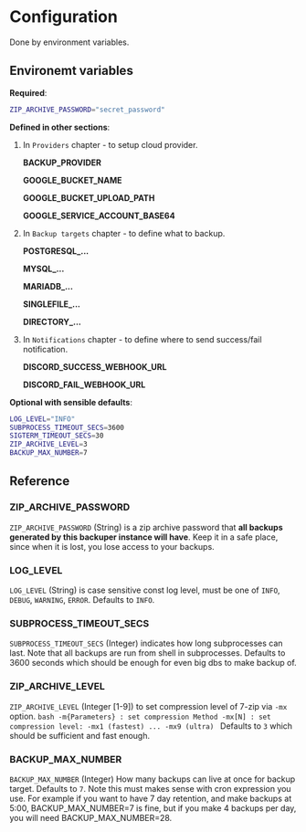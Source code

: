 # Configuration

Done by environment variables.

## Environemt variables

**Required**:

```bash
ZIP_ARCHIVE_PASSWORD="secret_password"
```

**Defined in other sections**:

1. In `Providers` chapter - to setup cloud provider.

    **BACKUP_PROVIDER**

    **GOOGLE_BUCKET_NAME**

    **GOOGLE_BUCKET_UPLOAD_PATH**

    **GOOGLE_SERVICE_ACCOUNT_BASE64**

2. In `Backup targets` chapter - to define what to backup.

    **POSTGRESQL_...** 
    
    **MYSQL_...**
    
    **MARIADB_...** 
    
    **SINGLEFILE_...**
    
    **DIRECTORY_...**

3. In `Notifications` chapter - to define where to send success/fail notification.
   
    **DISCORD_SUCCESS_WEBHOOK_URL**

    **DISCORD_FAIL_WEBHOOK_URL**

**Optional with sensible defaults**:

```bash
LOG_LEVEL="INFO"
SUBPROCESS_TIMEOUT_SECS=3600
SIGTERM_TIMEOUT_SECS=30
ZIP_ARCHIVE_LEVEL=3
BACKUP_MAX_NUMBER=7
```

## Reference

### ZIP_ARCHIVE_PASSWORD

`ZIP_ARCHIVE_PASSWORD` (String) is a zip archive password that **all backups generated by this backuper instance will have**. Keep it in a safe place, since when it is lost, you lose access to your backups.

### LOG_LEVEL

`LOG_LEVEL` (String) is case sensitive const log level, must be one of `INFO`, `DEBUG`, `WARNING`, `ERROR`. Defaults to `INFO`.

### SUBPROCESS_TIMEOUT_SECS

`SUBPROCESS_TIMEOUT_SECS` (Integer) indicates how long subprocesses can last. Note that all backups are run from shell in subprocesses. Defaults to 3600 seconds which should be enough for even big dbs to make backup of.

### ZIP_ARCHIVE_LEVEL

`ZIP_ARCHIVE_LEVEL` (Integer [1-9]) to set compression level of 7-zip via `-mx` option.
    ```bash
      -m{Parameters} : set compression Method
        -mx[N] : set compression level: -mx1 (fastest) ... -mx9 (ultra)
    ```
Defaults to `3` which should be sufficient and fast enough.

### BACKUP_MAX_NUMBER

`BACKUP_MAX_NUMBER` (Integer) How many backups can live at once for backup target. Defaults to `7`. Note this must makes sense with cron expression you use. For example if you want to have 7 day retention, and make backups at 5:00, BACKUP_MAX_NUMBER=7 is fine, but if you make 4 backups per day, you will need BACKUP_MAX_NUMBER=28.

<br>
<br>